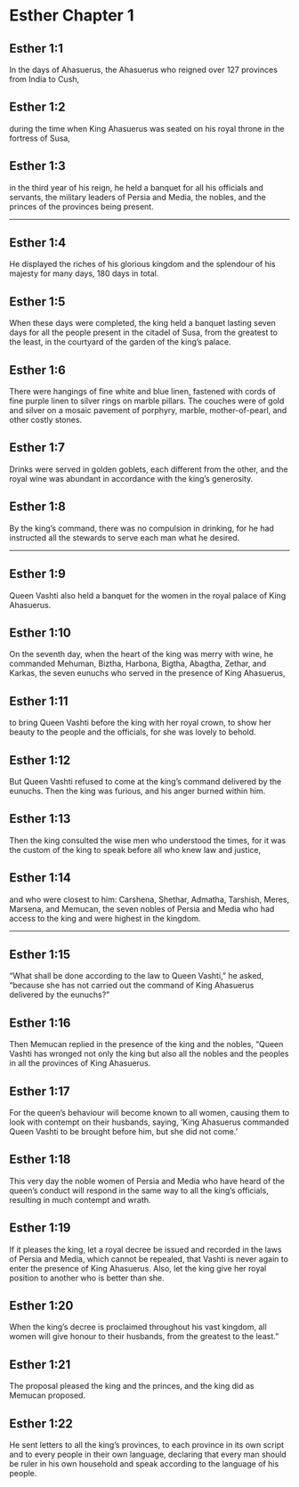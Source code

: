 # Esther Chapter 1

## Esther 1:1

In the days of Ahasuerus, the Ahasuerus who reigned over 127 provinces from India to Cush,

## Esther 1:2

during the time when King Ahasuerus was seated on his royal throne in the fortress of Susa,

## Esther 1:3

in the third year of his reign, he held a banquet for all his officials and servants, the military leaders of Persia and Media, the nobles, and the princes of the provinces being present.

---

## Esther 1:4

He displayed the riches of his glorious kingdom and the splendour of his majesty for many days, 180 days in total.

## Esther 1:5

When these days were completed, the king held a banquet lasting seven days for all the people present in the citadel of Susa, from the greatest to the least, in the courtyard of the garden of the king’s palace.

## Esther 1:6

There were hangings of fine white and blue linen, fastened with cords of fine purple linen to silver rings on marble pillars. The couches were of gold and silver on a mosaic pavement of porphyry, marble, mother-of-pearl, and other costly stones.

## Esther 1:7

Drinks were served in golden goblets, each different from the other, and the royal wine was abundant in accordance with the king’s generosity.

## Esther 1:8

By the king’s command, there was no compulsion in drinking, for he had instructed all the stewards to serve each man what he desired.

---

## Esther 1:9

Queen Vashti also held a banquet for the women in the royal palace of King Ahasuerus.

## Esther 1:10

On the seventh day, when the heart of the king was merry with wine, he commanded Mehuman, Biztha, Harbona, Bigtha, Abagtha, Zethar, and Karkas, the seven eunuchs who served in the presence of King Ahasuerus,

## Esther 1:11

to bring Queen Vashti before the king with her royal crown, to show her beauty to the people and the officials, for she was lovely to behold.

## Esther 1:12

But Queen Vashti refused to come at the king’s command delivered by the eunuchs. Then the king was furious, and his anger burned within him.

## Esther 1:13

Then the king consulted the wise men who understood the times, for it was the custom of the king to speak before all who knew law and justice,

## Esther 1:14

and who were closest to him: Carshena, Shethar, Admatha, Tarshish, Meres, Marsena, and Memucan, the seven nobles of Persia and Media who had access to the king and were highest in the kingdom.

---

## Esther 1:15

“What shall be done according to the law to Queen Vashti,” he asked, “because she has not carried out the command of King Ahasuerus delivered by the eunuchs?”

## Esther 1:16

Then Memucan replied in the presence of the king and the nobles, “Queen Vashti has wronged not only the king but also all the nobles and the peoples in all the provinces of King Ahasuerus.

## Esther 1:17

For the queen’s behaviour will become known to all women, causing them to look with contempt on their husbands, saying, ‘King Ahasuerus commanded Queen Vashti to be brought before him, but she did not come.’

## Esther 1:18

This very day the noble women of Persia and Media who have heard of the queen’s conduct will respond in the same way to all the king’s officials, resulting in much contempt and wrath.

## Esther 1:19

If it pleases the king, let a royal decree be issued and recorded in the laws of Persia and Media, which cannot be repealed, that Vashti is never again to enter the presence of King Ahasuerus. Also, let the king give her royal position to another who is better than she.

## Esther 1:20

When the king’s decree is proclaimed throughout his vast kingdom, all women will give honour to their husbands, from the greatest to the least.”

## Esther 1:21

The proposal pleased the king and the princes, and the king did as Memucan proposed.

## Esther 1:22

He sent letters to all the king’s provinces, to each province in its own script and to every people in their own language, declaring that every man should be ruler in his own household and speak according to the language of his people.
